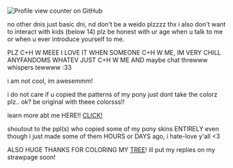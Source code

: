 ![Profile view counter on GitHub](https://komarev.com/ghpvc/?username=shiningumbreon)


no other dnis just basic dni, nd don't be a weido plzzzz thx 
i also don't want to interact with kids (below 14) plz be honest with ur age when u talk to me or when u ever introduce yourself to me.

PLZ C+H W MEEE I LOVE IT WHEN SOMEONE C+H W ME, IM VERY CHILL ANYFANDOMS WHATEV JUST C+H W ME AND maybe chat threwww whispers tewwww :33 

i am not cool, im awesemmm!

i do not care if u copied the patterns of my pony just dont take the colorz plz.. ok? be original with theee colorsss!!

learn more abt me HERE!! [CLICK!](https://rentry.co/kextendedbyi)


shoutout to the ppl(s) who copied some of my pony skins ENTIRELY even though i just made some of them HOURS or DAYS ago, i hate-love y'all <3 

ALSO HUGE THANKS FOR COLORING MY [TREE](https://colormytree.me/2024/01JE9BFHHT5JXFM1W4WKA4SYAV)! ill put my replies on my strawpage soon!


